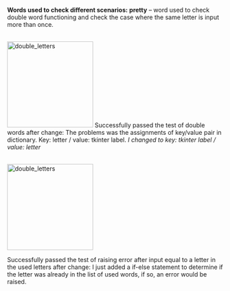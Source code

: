 
**Words used to check different scenarios:**
**pretty** – word used to check double word functioning and check the case where the same letter is input more than once.

<br><img alt="double_letters" width="200" height="auto" src="https://github.com/user-attachments/assets/9edb9385-709a-4786-a380-fc6b717796f5"> Successfully passed the test of double words after change: 
The problems was the assignments of key/value pair in dictionary.
Key: letter / value: tkinter label. 
_I changed to key: tkinter label / value: letter_

<br><img alt="double_letters" width="200" height="auto" src="https://github.com/user-attachments/assets/1d8fe182-7093-45e2-bcc4-cb5475789245">

Successfully passed the test of raising error after input equal to a letter in the used letters after change: 
I just added a if-else statement to determine if the letter was already in the list of used words, if so, an error would be raised. 
